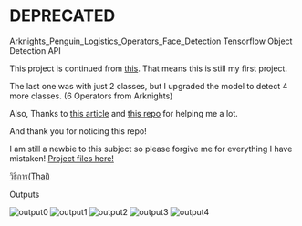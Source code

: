 # DEPRECATED 
Arknights_Penguin_Logistics_Operators_Face_Detection
Tensorflow Object Detection API

This project is continued from [this](https://github.com/lLoLii/Arknights_Mostima_Exusiai_Face_Detector).
That means this is still my first project.

The last one was with just 2 classes, but I upgraded the model to detect 4 more classes. (6 Operators from Arknights)

Also, Thanks to [this article]( https://medium.com/analytics-vidhya/training-an-object-detection-model-with-tensorflow-api-using-google-colab-4f9a688d5e8b )
and [this repo]( https://github.com/EdjeElectronics/TensorFlow-Object-Detection-API-Tutorial-Train-Multiple-Objects-Windows-10) for helping me a lot.

And thank you for noticing this repo!

I am still a newbie to this subject so please forgive me for everything I have mistaken!
[Project files here!](https://drive.google.com/drive/folders/105nms8RskhqjGDtkl5JlSgIU_rEauHTs?usp=sharing)

[วิธีการ(Thai)](https://medium.com/@phusitsom/%E0%B8%AA%E0%B8%AD%E0%B8%99%E0%B9%83%E0%B8%AB%E0%B9%89%E0%B9%82%E0%B8%A1%E0%B9%80%E0%B8%94%E0%B8%A5%E0%B8%95%E0%B8%A3%E0%B8%A7%E0%B8%88%E0%B8%88%E0%B8%B1%E0%B8%9A%E0%B8%A7%E0%B8%B1%E0%B8%95%E0%B8%96%E0%B8%B8%E0%B8%94%E0%B9%89%E0%B8%A7%E0%B8%A2-tensorflow-object-detection-api-%E0%B8%9A%E0%B8%99-google-colab-d55153aca505)

Outputs

![output0](out/out1.png)
![output1](out/out2.png)
![output2](out/out3.png)
![output3](out/out4.png)
![output4](out/out5.png)


